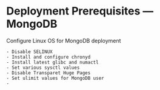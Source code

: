# Deployment Prerequisites — MongoDB

Configure Linux OS for MongoDB deployment

```
- Disable SELINUX
- Install and configure chronyd
- Install latest glibc and numactl
- Set various sysctl values
- Disable Transparet Huge Pages
- Set ulimit values for MongoDB user
- 
```
